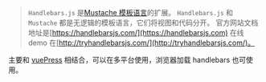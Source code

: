 > `Handlebars.js` 是[Mustache 模板语言](https://mustache.github.io/)的扩展。 `Handlebars.js` 和 `Mustache` 都是无逻辑的模板语言，它们将视图和代码分开。
> 官方网站文档地址是[https://handlebarsjs.com/](https://handlebarsjs.com) 在线demo 在[http://tryhandlebarsjs.com/](http://tryhandlebarsjs.com/)。

主要和 [vuePress](https://v2.vuepress.vuejs.org/) 相结合，可以在多平台使用，浏览器加载 handlebars 也可使用。

